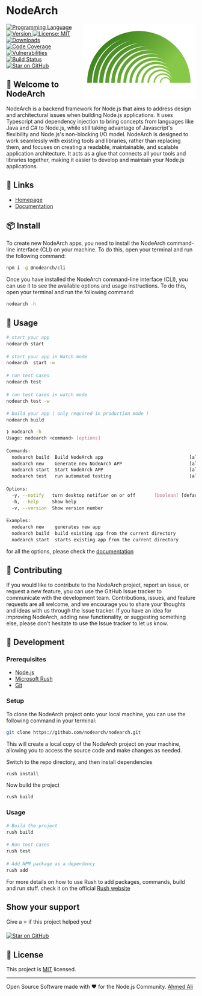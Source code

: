 <h1 align="left" >NodeArch</h1>

<img align="right" src="/assets/isolated-layout.svg" height="200" width="300" alt="NodeArch Logo" />

<p>
  <a href="https://nodearch.io" target="_blank">
    <img alt="Programming Language" src="https://img.shields.io/badge/typescript-100%25-blue.svg" />
  </a>
  <a href="https://www.npmjs.com/package/@nodearch/core" target="_blank">
    <img alt="Version" src="https://img.shields.io/npm/v/@nodearch/core.svg?label=Version" />
  </a>
  <a href="https://github.com/BlueMax-IO/nodearch/blob/master/LICENSE" target="_blank">
    <img alt="License: MIT" src="https://img.shields.io/badge/License-MIT-yellow.svg" />
  </a>
  <a href="https://https://www.npmjs.com/package/@nodearch/core" target="_blank">
    <img alt="Downloads" src="https://img.shields.io/npm/dt/@nodearch/core.svg" />
  </a>
  <a href="https://coveralls.io/github/nodearch/core?branch=master" target="_blank">
    <img alt="Code Coverage" src="https://coveralls.io/repos/github/BlueMax-IO/nodearch/badge.svg?branch=master" />
  </a>
  <a href="https://img.shields.io/snyk/vulnerabilities/npm/@nodearch/core" target="_blank">
    <img alt="Vulnerabilities" src="https://img.shields.io/snyk/vulnerabilities/npm/@nodearch/core.svg" />
  </a>
  <a href="https://img.shields.io/github/workflow/status/bluemax-io/nodearch/Deploy/master" target="_blank">
    <img alt="Build Status" src="https://img.shields.io/github/actions/workflow/status/bluemax-io/nodearch/deploy.yml?branch=master" />
  </a>
  <a href="https://github.com/bluemax-io/nodearch/stargazers" target="_blank">
    <img alt="Star on GitHub" src="https://img.shields.io/github/stars/bluemax-io/nodearch?style=social" />
  </a>
</p>

## 👋 Welcome to NodeArch

NodeArch is a backend framework for Node.js that aims to address design and architectural issues when building Node.js applications. It uses Typescript and dependency injection to bring concepts from languages like Java and C# to Node.js, while still taking advantage of Javascript's flexibility and Node.js's non-blocking I/O model. NodeArch is designed to work seamlessly with existing tools and libraries, rather than replacing them, and focuses on creating a readable, maintainable, and scalable application architecture. It acts as a glue that connects all your tools and libraries together, making it easier to develop and maintain your Node.js applications.


## 🔗 Links

* [Homepage](https://nodearch.io)
* [Documentation](https://nodearch.io/docs)

## 📦 Install

To create new NodeArch apps, you need to install the NodeArch command-line interface (CLI) on your machine. To do this, open your terminal and run the following command:

```sh
npm i -g @nodearch/cli
```

Once you have installed the NodeArch command-line interface (CLI), you can use it to see the available options and usage instructions. To do this, open your terminal and run the following command:
```sh
nodearch -h
```

## 🚀 Usage

```sh
# start your app
nodearch start

# start your app in Watch mode
nodearch  start -w

# run test cases
nodearch test

# run test cases in watch mode
nodearch test -w

# build your app ( only required in production mode )
nodearch build
```
```bash
❯ nodearch -h
Usage: nodearch <command> [options]

Commands:
  nodearch build  Build NodeArch app                                [aliases: b]
  nodearch new    Generate new NodeArch APP                         [aliases: n]
  nodearch start  Start NodeArch APP                                [aliases: s]
  nodearch test   run automated testing                             [aliases: t]

Options:
  -y, --notify   turn desktop notifier on or off       [boolean] [default: true]
  -h, --help     Show help                                             [boolean]
  -v, --version  Show version number                                   [boolean]

Examples:
  nodearch new    generates new app
  nodearch build  build existing app from the current directory
  nodearch start  starts existing app from the current directory
```

for all the options, please check the [documentation](https://nodearch.io/docs)

## 🤝 Contributing
If you would like to contribute to the NodeArch project, report an issue, or request a new feature, you can use the GitHub Issue tracker to communicate with the development team. Contributions, issues, and feature requests are all welcome, and we encourage you to share your thoughts and ideas with us through the Issue tracker. If you have an idea for improving NodeArch, adding new functionality, or suggesting something else, please don't hesitate to use the Issue tracker to let us know.

## 👷 Development
### Prerequisites
* [Node.js](https://nodejs.org/en/download/)
* [Microsoft Rush](https://rushjs.io/pages/intro/get_started/)
* [Git](https://git-scm.com/book/en/v2/Getting-Started-Installing-Git)

### Setup
To clone the NodeArch project onto your local machine, you can use the following command in your terminal:
```bash
git clone https://github.com/nodearch/nodearch.git
```
This will create a local copy of the NodeArch project on your machine, allowing you to access the source code and make changes as needed.

Switch to the repo directory, and then install dependencies
```bash
rush install
```

Now build the project
```bash
rush build
```

### Usage

```bash
# Build the project
rush build

# Run test cases
rush test

# Add NPM package as a dependency
rush add
```

For more details on how to use Rush to add packages, commands, build and run stuff. check it on the official [Rush website](https://rushjs.io/pages/intro/welcome/)

## Show your support

Give a ⭐️ if this project helped you! 

[![Star on GitHub](https://img.shields.io/github/stars/bluemax-io/nodearch?style=social)](https://github.com/bluemax-io/nodearch/stargazers)

## 📝 License
This project is [MIT](https://github.com/BlueMax-IO/nodearch/blob/master/LICENSE) licensed.

***

Open Source Software made with ❤️ for the Node.js Community. [Ahmed Ali](https://github.com/AhmedAli7O1)
